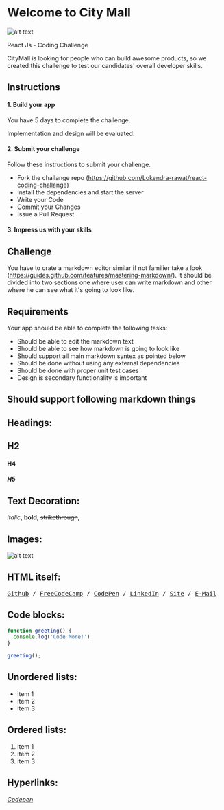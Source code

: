 # Welcome to City Mall 

![alt text](https://citymall.live/assets/img/logo.png)

React Js - Coding Challenge

CityMall is looking for people who can build awesome products, so we created this challenge to test our candidates' overall developer skills.

## Instructions
#### 1. Build your app
You have 5 days to complete the challenge.

Implementation and design will be evaluated.
#### 2. Submit your challenge
Follow these instructions to submit your challenge.

* Fork the challange repo (https://github.com/Lokendra-rawat/react-coding-challange)
* Install the dependencies and start the server
* Write your Code
* Commit your Changes
* Issue a Pull Request


#### 3. Impress us with your skills

## Challenge
You have to crate a markdown editor similar if not familier take a look (https://guides.github.com/features/mastering-markdown/). It should be divided into two sections one where user can write markdown and other where he can see what it's going to look like. 


## Requirements
Your app should be able to complete the following tasks:
* Should be able to edit the markdown text
* Should be able to see how markdown is going to look like
* Should support all main markdown syntex as pointed below
* Should be done without using any external dependencies
* Should be done with proper unit test cases
* Design is secondary functionality is important

## Should support following markdown things

## Headings:
## H2
#### H4
##### H5

## Text Decoration:
*italic*,
**bold**,
~~strikethrough~~,

## Images:

![alt text](https://citymall.live/assets/img/logo.png)

## HTML itself:

<kbd>[Github](https://github.com/DDCreationStudios) / [FreeCodeCamp](https://www.freecodecamp.com/ddcreationstudios) / [CodePen](https://codepen.io/ddcreationstudios/) / [LinkedIn](https://www.linkedin.com/in/daniel-deutsch-b95611127) / [Site](http://ddcreationstudios.at//) / [E-Mail](mailto:office@ddcreationstudios.at)</kbd>

## Code blocks:
```javascript
function greeting() {
  console.log('Code More!')
}

greeting();
```

## Unordered lists:
* item 1
* item 2
* item 3

## Ordered lists:
1. item 1
2. item 2
3. item 3

## Hyperlinks:

*[Codepen](https://codepen.io/ddcreationstudios/)*

